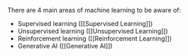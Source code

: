 There are 4 main areas of machine learning to be aware of:

-  Supervised learning ([[Supervised Learning]])
-  Unsupervised learning ([[Unsupervised Learning]])
-  Reinforcement learning ([[Reinforcement Learning]])
-  Generative AI ([[Generative AI]])
